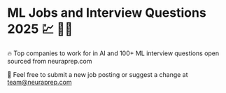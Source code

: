 # ML Jobs and Interview Questions 2025 💹 🐱‍💻
🔥 Top companies to work for in AI and 100+ ML interview questions open sourced from neuraprep.com

🙏 Feel free to submit a new job posting or suggest a change at team@neuraprep.com

